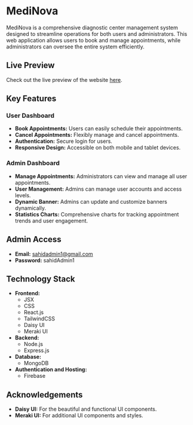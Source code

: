 # MediNova

MediNova is a comprehensive diagnostic center management system designed to streamline operations for both users and administrators. This web application allows users to book and manage appointments, while administrators can oversee the entire system efficiently.

## Live Preview

Check out the live preview of the website [here](https://medinova-dc16a.web.app).

## Key Features

### User Dashboard
- **Book Appointments:** Users can easily schedule their appointments.
- **Cancel Appointments:** Flexibly manage and cancel appointments.
- **Authentication:** Secure login for users.
- **Responsive Design:** Accessible on both mobile and tablet devices.

### Admin Dashboard
- **Manage Appointments:** Administrators can view and manage all user appointments.
- **User Management:** Admins can manage user accounts and access levels.
- **Dynamic Banner:** Admins can update and customize banners dynamically.
- **Statistics Charts:** Comprehensive charts for tracking appointment trends and user engagement.

## Admin Access

- **Email:** sahidadmin1@gmail.com
- **Password:** sahidAdmin1

## Technology Stack

- **Frontend:**
  - JSX
  - CSS
  - React.js
  - TailwindCSS
  - Daisy UI
  - Meraki UI
- **Backend:**
  - Node.js
  - Express.js
- **Database:**
  - MongoDB
- **Authentication and Hosting:**
  - Firebase



## Acknowledgements

- **Daisy UI:** For the beautiful and functional UI components.
- **Meraki UI:** For additional UI components and styles.
